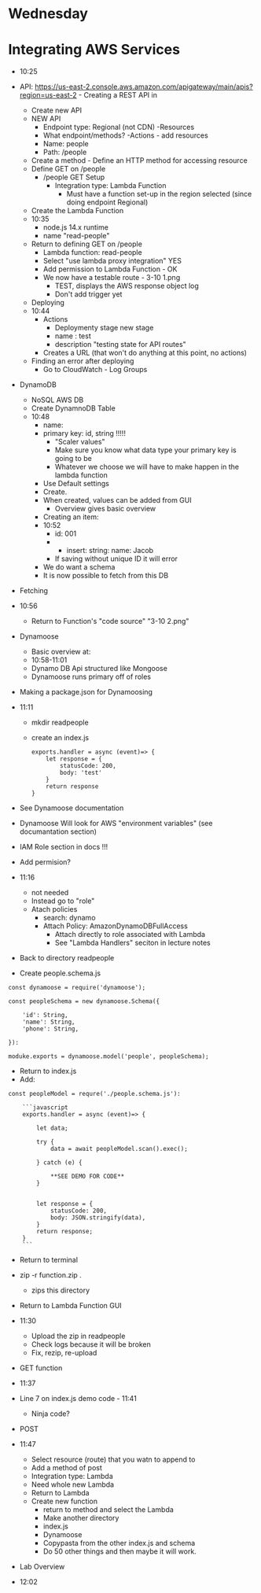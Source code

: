 # Wednesday 

# Integrating AWS Services
- 10:25
- API: https://us-east-2.console.aws.amazon.com/apigateway/main/apis?region=us-east-2
        - Creating a REST API in
    - Create new API 
    - NEW API
        - Endpoint type: Regional (not CDN)
    -Resources
        - What endpoint/methods?
        -Actions - add resources
        - Name: people
        - Path: /people
    - Create a method - Define an HTTP method for accessing resource
    - Define GET on /people
        - /people GET Setup
            - Integration type: Lambda Function
                - Must have a function set-up in the region selected (since doing endpoint Regional)
    - Create the  Lambda Function 
    - 10:35
        - node.js 14.x runtime
        - name "read-people"
    - Return to defining GET on /people
        - Lambda function: read-people
        - Select "use lambda proxy integration" YES
        - Add permission to Lambda Function - OK
        - We now have a testable route - 3-10 1.png
            - TEST, displays the AWS response object log
            - Don't add trigger yet
    - Deploying
    - 10:44
        - Actions
            - Deploymenty stage new stage
            - name : test
            - description "testing state for API routes"
        - Creates a URL (that won't do anything at this point, no actions)
    - Finding an error after deploying
        - Go to CloudWatch - Log Groups

- DynamoDB
    - NoSQL AWS DB
    - Create DynamnoDB Table
    - 10:48
        - name:
        - primary key: id, string !!!!!
            - "Scaler values"
            - Make sure you know what data type your primary key is going to be
            - Whatever we choose we will have to make happen in the lambda function
        - Use Default settings
        - Create.
        - When created, values can be added from GUI
            - Overview gives basic overview
        - Creating an item: 
        - 10:52
            - id: 001
            - + insert: string: name: Jacob
            - If saving without unique ID it will error
        - We do want a schema
        - It is now possible to fetch from this DB
- Fetching 
- 10:56
    - Return to Function's "code source" "3-10 2.png"
- Dynamoose 
    - Basic overview at:
    - 10:58-11:01
    - Dynamo DB Api structured like Mongoose
    - Dynamoose runs primary off of roles
- Making a package.json for Dynamoosing
- 11:11
    - mkdir readpeople
    - create an index.js

        ```
        exports.handler = async (event)=> {
            let response = {
                statusCode: 200,
                body: 'test'
            }
            return response
        }
        ```

- See Dynamoose documentation 
- Dynamoose Will look for AWS "environment variables" (see documantation section)
- IAM Role section in docs !!!
- Add permision? 
- 11:16
    - not needed
    - Instead go to "role"
    - Atach policies
        - search: dynamo
        - Attach Policy: AmazonDynamoDBFullAccess
            - Attach directly to role associated with Lambda
            - See "Lambda Handlers" seciton in lecture notes
- Back to directory readpeople
- Create people.schema.js
```
const dynamoose = require('dynamoose');

const peopleSchema = new dynamoose.Schema({

    'id': String,
    'name': String,
    'phone': String,

}):

moduke.exports = dynamoose.model('people', peopleSchema);
```

- Return to index.js
- Add:

```
const peopleModel = requre('./people.schema.js'):
```


        ```javascript
        exports.handler = async (event)=> {

            let data;

            try {
                data = await peopleModel.scan().exec();

            } catch (e) {

                **SEE DEMO FOR CODE**
            }


            let response = {
                statusCode: 200,
                body: JSON.stringify(data),
            }
            return response;
        }
        ```

- Return to terminal
- zip -r function.zip .
    - zips this directory
- Return to Lambda Function GUI
- 11:30
    - Upload the zip in readpeople
    - Check logs because it will be broken
    - Fix, rezip, re-upload

- GET function 
- 11:37
- Line 7 on index.js demo code - 11:41
    - Ninja code?

- POST 
- 11:47
    - Select resource (route) that you watn to append to
    - Add a method of post
    - Integration type: Lambda
    - Need whole new Lambda
    - Return to Lambda
    - Create new function
        - return to method and select the Lambda
        - Make another directory
        - index.js
        - Dynamoose
        - Copypasta from the other index.js and schema
        - Do 50 other things and then maybe it will work.
- Lab Overview 
- 12:02

